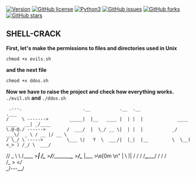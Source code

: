 [![Version](https://img.shields.io/badge/version-1.3.3-red.svg)]() [![GitHub license](https://img.shields.io/github/license/BlacksCrows/Hell-Shell.svg)](https://github.com/BlacksCrows/Hell-Shell/blob/master/LICENSE) [![Python3](https://img.shields.io/badge/python-3.8.5-green.svg)]()
[![GitHub issues](https://img.shields.io/github/issues/BlacksCrows/Hell-Shell.svg)](https://github.com/BlacksCrows/Hell-Shell/issues)
[![GitHub forks](https://img.shields.io/github/forks/BlacksCrows/Hell-Shell.svg)](https://github.com/BlacksCrows/Hell-Shell/network)
[![GitHub stars](https://img.shields.io/github/stars/BlacksCrows/Hell-Shell.svg)](https://github.com/BlacksCrows/Hell-Shell/stargazers)

## SHELL-CRACK
**First, let's make the permissions to files and directories used in Unix**

```chmod +x evils.sh```

**and the next file**

```chmod +x ddos.sh```

**Now we have to raise the project and check how everything works.**
```./evil.sh```
 **and**
```./ddos.sh```


     .---.                       .__           .__  .__                                 .___    
    /     \ ------->        _____|  |__   ____ |  | |  |             ____  ____   __| _/____  
    \.@-@./ ------>        /  ___/  |  \_/ __ \|  | |  |           _/ ___\/  _ \ / __ |/ __ \ 
    / \_/ \ ----->         \___ \|   Y  \  ___/|  |_|  |__         \  \__(  <_> ) /_/ \  ___/ 
   //  _ \ \              /____  >___|  /\___  >____/____/\_________\___  >____/\____ |\___  >\e[0m \n"
  | \     )|                   \/     \/     \/         /__\______/   \/           \/    \/ \
  /_ >  <_/ \
  \__/---\__/ 
